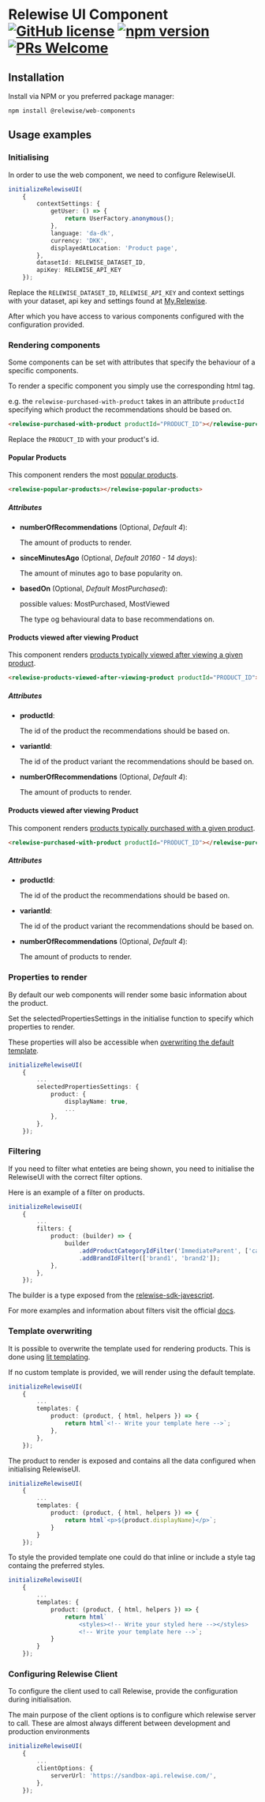 # Relewise UI Component [![GitHub license](https://img.shields.io/badge/license-MIT-blue.svg)](./LICENSE) [![npm version](https://badge.fury.io/js/@relewise%2Fclient.svg)](https://badge.fury.io/js/@relewise%2Fweb-components) [![PRs Welcome](https://img.shields.io/badge/PRs-welcome-brightgreen.svg)](https://github.com/Relewise/relewise-ui-components/pulls)

## Installation 

Install via NPM or you preferred package manager: 

```W
npm install @relewise/web-components
```

## Usage examples

### Initialising
In order to use the web component, we need to configure RelewiseUI.
```ts
initializeRelewiseUI(
    {
        contextSettings: {
            getUser: () => {
                return UserFactory.anonymous();
            },
            language: 'da-dk',
            currency: 'DKK',
            displayedAtLocation: 'Product page',
        },
        datasetId: RELEWISE_DATASET_ID,
        apiKey: RELEWISE_API_KEY
    });
```

Replace the `RELEWISE_DATASET_ID`, `RELEWISE_API_KEY` and context settings with your dataset, api key and settings found at [My.Relewise](https://my.relewise.com/developer-settings). 

After which you have access to various components configured with the configuration provided.

### Rendering components

Some components can be set with attributes that specify the behaviour of a specific components.

To render a specific component you simply use the corresponding html tag.

e.g. the `relewise-purchased-with-product` takes in an attribute `productId` specifying which product the recommendations should be based on. 
```html
<relewise-purchased-with-product productId="PRODUCT_ID"></relewise-purchased-with-product>
```
Replace the `PRODUCT_ID` with your product's id.

#### Popular Products
This component renders the most [popular products](https://docs.relewise.com/docs/recommendations/recommendation-types.html#popular-products).

```html
<relewise-popular-products></relewise-popular-products>
```
##### Attributes
- **numberOfRecommendations** (Optional, *Default 4*): 
    
    The amount of products to render.

- **sinceMinutesAgo** (Optional, *Default 20160 - 14 days*):
    
    The amount of minutes ago to base popularity on.

- **basedOn** (Optional, *Default MostPurchased*):

    possible values: MostPurchased, MostViewed 

    The type og behavioural data to base recommendations on.

#### Products viewed after viewing Product
This component renders [products typically viewed after viewing a given product](https://docs.relewise.com/docs/recommendations/recommendation-types.html#products-viewed-after-viewing-product).

```html
<relewise-products-viewed-after-viewing-product productId="PRODUCT_ID"></relewise-products-viewed-after-viewing-product>
```
##### Attributes

- **productId**:
    
    The id of the product the recommendations should be based on.

- **variantId**:
    
    The id of the product variant the recommendations should be based on.

- **numberOfRecommendations** (Optional, *Default 4*): 

    The amount of products to render.

#### Products viewed after viewing Product
This component renders [ products typically purchased with a given product](https://docs.relewise.com/docs/recommendations/recommendation-types.html#purchased-with-product).

```html
<relewise-purchased-with-product productId="PRODUCT_ID"></relewise-purchased-with-product>
```
##### Attributes

- **productId**:
    
    The id of the product the recommendations should be based on.

- **variantId**:
    
    The id of the product variant the recommendations should be based on.

- **numberOfRecommendations** (Optional, *Default 4*): 

    The amount of products to render.


### Properties to render
By default our web components will render some basic information about the product.

Set the selectedPropertiesSettings in the initialise function to specify which properties to render.

These properties will also be accessible when [overwriting the default template](#template-overwriting). 
```ts
initializeRelewiseUI(
    {
        ...
        selectedPropertiesSettings: {
            product: {
                displayName: true,
                ...
            },
        },
    });
```

### Filtering
If you need to filter what enteties are being shown, you need to initialise the RelewiseUI with the correct filter options.

Here is an example of a filter on products.
```ts
initializeRelewiseUI(
    {
        ...
        filters: {
            product: (builder) => {
                builder
                    .addProductCategoryIdFilter('ImmediateParent', ['category'])
                    .addBrandIdFilter(['brand1', 'brand2']);
            },
        },
    });
```
The builder is a type exposed from the [relewise-sdk-javescript](https://github.com/Relewise/relewise-sdk-javascript).

For more examples and information about filters visit the official [docs](https://docs.relewise.com/).

### Template overwriting
It is possible to overwrite the template used for rendering products. This is done using [lit templating](https://lit.dev/docs/templates/overview/).

If no custom template is provided, we will render using the default template.
```ts
initializeRelewiseUI(
    {
        ...
        templates: {
            product: (product, { html, helpers }) => {
                return html`<!-- Write your template here -->`;
            },
        },
    });
```
The product to render is exposed and contains all the data configured when initialising RelewiseUI.

```ts
initializeRelewiseUI(
    {
        ...
        templates: {
            product: (product, { html, helpers }) => {
                return html`<p>${product.displayName}</p>`;
            }
        }
    });
```
To style the provided template one could do that inline or include a style tag containg the preferred styles.
```ts
initializeRelewiseUI(
    {
        ...
        templates: {
            product: (product, { html, helpers }) => {
                return html`
                    <styles><!-- Write your styled here --></styles>
                    <!-- Write your template here -->`;
            }
        }
    });
```

### Configuring Relewise Client
To configure the client used to call Relewise, provide the configuration during initialisation.

The main purpose of the client options is to configure which relewise server to call. These are almost always different between development and production environments
```ts
initializeRelewiseUI(
    {
        ...
        clientOptions: {
            serverUrl: 'https://sandbox-api.relewise.com/',
        },
    });
```
